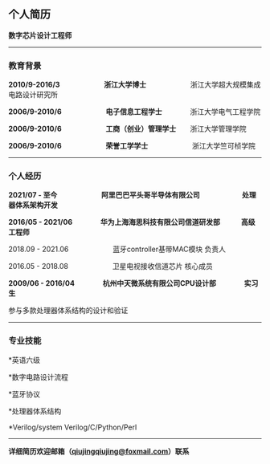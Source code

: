 
## 个人简历　　　　　

**数字芯片设计工程师**　

----------------------------------

### 教育背景

**2010/9-2016/3**　　　　　　   **浙江大学博士**　　　　　　    浙江大学超大规模集成电路设计研究所  

**2006/9-2010/6**　　　　　　  **电子信息工程学士**　　　　浙江大学电气工程学院      

**2006/9-2010/6**　　　　　　  **工商（创业）管理学士**　　浙江大学管理学院     

**2006/9-2010/6**　　　　　　  **荣誉工学学士**　　　　　　    浙江大学竺可桢学院 


-----------------------

### 个人经历

**2021/07 - 至今**　　　　　　  **阿里巴巴平头哥半导体有限公司**　　　　　　**处理器体系架构开发**


**2016/05 - 2021/06**　　　　**华为上海海思科技有限公司信道研发部**　　　**高级工程师**

2018.09 - 2021.06　　　　　　  蓝牙controller基带MAC模块  负责人

2016.05 - 2018.08　　　　　　  卫星电视接收信道芯片  核心成员

**2009/06 - 2016/04**　　　　**杭州中天微系统有限公司CPU设计部**　　　　**实习生**    

参与多款处理器体系结构的设计和验证 

------------------------

### 专业技能


*英语六级

*数字电路设计流程

*蓝牙协议

*处理器体系结构

*Verilog/system Verilog/C/Python/Perl

------------------------

**详细简历欢迎邮箱（qiujingqiujing@foxmail.com）联系**





